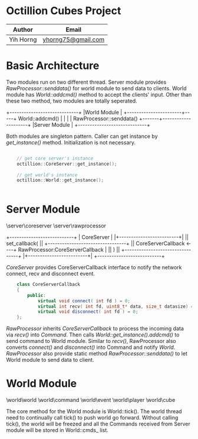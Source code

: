 
# Octillion Cubes Project

Author   | Email
---------|------------------
Yih Horng|yhorng75@gmail.com

# Basic Architecture

Two modules run on two different thread. Server module provides *RawProcessor::senddata()* for world module to send data to clients. World module has *World::addcmd()* method to accept the clients' input. Other than these two method, two modules are totally seperated. 

+-----------------------------+
|World Module                 |
+-----------------------+-----+
  World::addcmd()       |
        |               |
        |   RawProcessor::senddata()
+-------+---------------------+
|Server Module                |
+-----------------------------+

Both modules are singleton pattern. Caller can get instance by *get_instance()* method. Initialization is not necessary.

``` c++

    // get core server's instance
    octillion::CoreServer::get_instance();
    
    // get world's instance
    octillion::World::get_instance();
    
```

# Server Module 

\server\coreserver
\server\rawprocessor

+---------------------------+
|     CoreServer            |
|+-------------------------+| 
|| set_callback(           ||  +---------------------------------+
||    CoreServerCallback  <----+ RawProcessor:CoreServerCallback |
|| )                       ||  +---------------------------------+
|+-------------------------+|
+---------------------------+

*CoreServer* provides CoreServerCallback interface to notify the network connect, recv and disconnect event.

``` c++
    class CoreServerCallback
    {       
        public:
            virtual void connect( int fd ) = 0;
            virtual int recv( int fd, uint8_t* data, size_t datasize) = 0;
            virtual void disconnect( int fd ) = 0;
    };
```

*RawProcessor* inherits *CoreServerCallback* to process the incoming data via *recv()* into *Command*. Then calls *World::get_instance().addcmd()* to send command to World module. Similar to *recv()*, RawProcessor also converts *connect()* and *disconnect()* into Command and notify *World*. *RawProcessor* also provide static method *RawProcessor::senddata()* to let World module to send data to client.

# World Module

\world\world
\world\command
\world\event
\world\player
\world\cube

The core method for the World module is World::tick(). The world thread need to continually call tick() to push world go forward. Without calling tick(), the world will be freezed and all the Commands received from Server module will be stored in World::cmds_ list.
